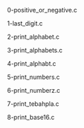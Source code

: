 0-positive_or_negative.c

1-last_digit.c

2-print_alphabet.c

3-print_alphabets.c

4-print_alphabt.c

5-print_numbers.c

6-print_numberz.c

7-print_tebahpla.c

8-print_base16.c
